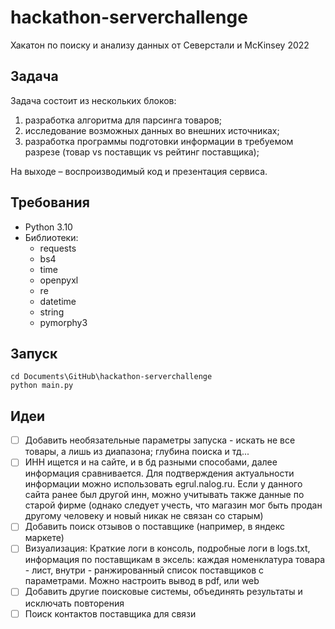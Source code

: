# hackathon-serverchallenge
Хакатон по поиску и анализу данных от Северстали и McKinsey 2022
## Задача
Задача состоит из нескольких блоков:
1. разработка алгоритма для парсинга товаров;
2. исследование возможных данных во внешних источниках;
3. разработка программы подготовки информации в требуемом разрезе (товар vs поставщик vs рейтинг поставщика);

На выходе – воспроизводимый код и презентация сервиса.
## Требования
- Python 3.10
- Библиотеки:
  - requests
  - bs4
  - time
  - openpyxl
  - re
  - datetime
  - string
  - pymorphy3
## Запуск
```
cd Documents\GitHub\hackathon-serverchallenge
python main.py
```
## Идеи
- [ ] Добавить необязательные параметры запуска - искать не все товары, а лишь из диапазона; глубина поиска и тд...
- [ ] ИНН ищется и на сайте, и в бд разными способами, далее информация сравнивается. Для подтверждения актуальности информации можно использовать egrul.nalog.ru. Если у данного сайта ранее был другой инн, можно учитывать также данные по старой фирме (однако следует учесть, что магазин мог быть продан другому человеку и новый никак не связан со старым)
- [ ] Добавить поиск отзывов о поставщике (например, в яндекс маркете)
- [ ] Визуализация: Краткие логи в консоль, подробные логи в logs.txt, информация по поставщикам в эксель: каждая номенклатура товара - лист, внутри - ранжированный список поставщиков с параметрами. Можно настроить вывод в pdf, или web
- [ ] Добавить другие поисковые системы, объединять результаты и исключать повторения
- [ ] Поиск контактов поставщика для связи
